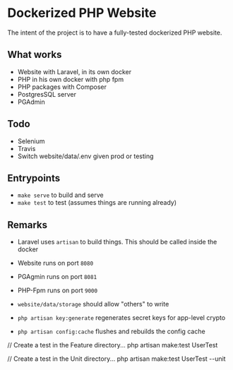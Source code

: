 # Dockerized PHP Website

The intent of the project is to have a fully-tested dockerized PHP website.

## What works

- Website with Laravel, in its own docker
- PHP in his own docker with php fpm
- PHP packages with Composer
- PostgresSQL server
- PGAdmin

## Todo

- Selenium
- Travis
- Switch website/data/.env given prod or testing

## Entrypoints

- `make serve` to build and serve
- `make test` to test (assumes things are running already)

## Remarks

- Laravel uses `artisan` to build things. This should be called inside the docker

- Website runs on port `8080`
- PGAgmin runs on port `8081`
- PHP-Fpm runs on port `9000`

- `website/data/storage` should allow "others" to write

- `php artisan key:generate` regenerates secret keys for app-level crypto
- `php artisan config:cache` flushes and rebuilds the config cache

// Create a test in the Feature directory...
php artisan make:test UserTest

// Create a test in the Unit directory...
php artisan make:test UserTest --unit